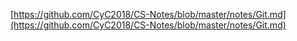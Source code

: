 [https://github.com/CyC2018/CS-Notes/blob/master/notes/Git.md](https://github.com/CyC2018/CS-Notes/blob/master/notes/Git.md)

